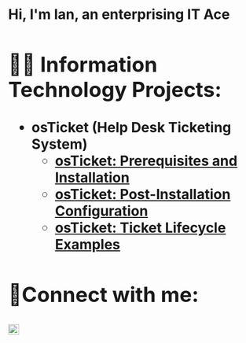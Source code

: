 <h1>Hi, I'm Ian, an enterprising IT Ace <https://www.linkedin.com/in/ian-shaw-065358267/>

<h2>👨‍💻 Information Technology Projects:</h2>

- <b>osTicket (Help Desk Ticketing System)</b>
  - [osTicket: Prerequisites and Installation](https://github.com/IanS71/osticket-prereqs)
  - [osTicket: Post-Installation Configuration](https://github.com/IanS71/post-install-config)
  - [osTicket: Ticket Lifecycle Examples](https://github.com/IanS71/ticket-lifecycle)


<h2>🤳Connect with me:</h2>

[<img align="left" alt="ian-shaw-065358267/ | LinkedIn" width="22px" src="https://cdn.jsdelivr.net/npm/simple-icons@v3/icons/linkedin.svg" />][linkedin]

[linkedin]:https://linkedin.com/in/ian-shaw-065358267/
